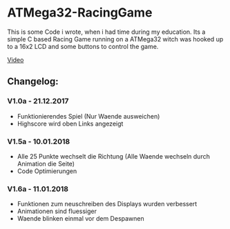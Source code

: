 # ATMega32-RacingGame

This is some Code i wrote, when i had time during my education. Its a simple C based Racing Game running on a ATMega32 witch was hooked up to a 16x2 LCD and some buttons to control the game.

[Video](https://github.com/MrDrache333/ATMega32-RacingGame/blob/main/MegaRacer.mp4?raw=true)

## Changelog:
### V1.0a - 21.12.2017
- Funktionierendes Spiel (Nur Waende ausweichen)
- Highscore wird oben Links angezeigt
### V1.5a - 10.01.2018
- Alle 25 Punkte wechselt die Richtung (Alle Waende wechseln durch Animation die Seite)
- Code Optimierungen
### V1.6a - 11.01.2018
- Funktionen zum neuschreiben des Displays wurden verbessert
- Animationen sind fluessiger
- Waende blinken einmal vor dem Despawnen
